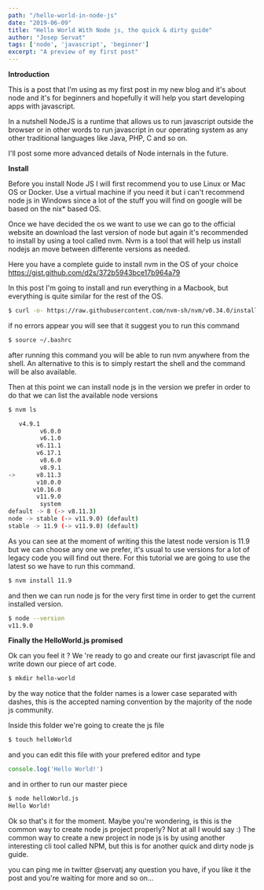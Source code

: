 ```yaml
---
path: "/hello-world-in-node-js"
date: "2019-06-09"
title: "Hello World With Node js, the quick & dirty guide"
author: "Josep Servat"
tags: ['node', 'javascript', 'beginner']
excerpt: "A preview of my first post"
---
```

**Introduction**

This is a post that I'm using as my first post in my new blog and it's about node and it's for beginners and hopefully it will help you start developing apps with javascript.

In a nutshell NodeJS is a runtime that allows us to run javascript outside the browser or
in other words to run javascript in our operating system as any other traditional languages like Java, PHP, C and so on.

I'll post some more advanced details of Node internals in the future.

**Install**

Before you install Node JS I will first recommend you to use Linux or Mac OS or Docker. Use a virtual machine if you need it but i can't recommend node js in Windows since a lot of the stuff you will find on google will be based on the nix* based OS.

Once we have decided the os we want to use we can go to the official website an download the last version of node but again it's recommended to install by using a tool called nvm. Nvm is a tool that will help us install nodejs an move between differente versions as needed.

Here you have a complete guide to install nvm in the OS of your choice https://gist.github.com/d2s/372b5943bce17b964a79

In this post I'm going to install and run everything in a Macbook, but everything is quite similar for the rest of the OS.


```bash
$ curl -o- https://raw.githubusercontent.com/nvm-sh/nvm/v0.34.0/install.sh | bash
```

if no errors appear you will see that it suggest you to run this command

```bash
$ source ~/.bashrc
```

after running this command you will be able to run nvm anywhere from the shell. An alternative to this is to simply restart the shell and the command will be also available.

Then at this point we can install node js in the version we prefer in order to do that we can list the available node versions

```bash
$ nvm ls

   v4.9.1
         v6.0.0
         v6.1.0
        v6.11.1
        v6.17.1
         v8.6.0
         v8.9.1
->      v8.11.3
        v10.0.0
       v10.16.0
        v11.9.0
         system
default -> 8 (-> v8.11.3)
node -> stable (-> v11.9.0) (default)
stable -> 11.9 (-> v11.9.0) (default)
```

As you can see at the moment of writing this the latest node version is 11.9 but we can choose any one we prefer, it's usual to use versions for a lot of legacy code you will find out there. For this tutorial we are going to use the latest so we have to run this command.

```bash
$ nvm install 11.9
```

and then we can run node js for the very first time in order to get the current installed version.

```bash
$ node --version
v11.9.0
```

**Finally the HelloWorld.js promised**

Ok can you feel it ? We 're ready to go and create our first javascript file and write down our piece of art code.

```bash
$ mkdir hello-world
```

by the way notice that the folder names is a lower case separated with dashes, this is the accepted naming convention by the majority of the node js community.

Inside this folder we're going to create the js file

```bash
$ touch helloWorld
```

and you can edit this file with your prefered editor and type

```javascript
console.log('Hello World!')
```

and in orther to run our master piece

```bash
$ node helloWorld.js
Hello World!
```

Ok so that's it for the moment. Maybe you're wondering, is this is the common way to create node js project properly? Not at all I would say :) The common way to create a new project in node js is by using another interesting cli tool called NPM, but this is for another quick and dirty node js guide.

you can ping me in twitter @servatj any question you have, if you like it the post and you're waiting for more and so on...
